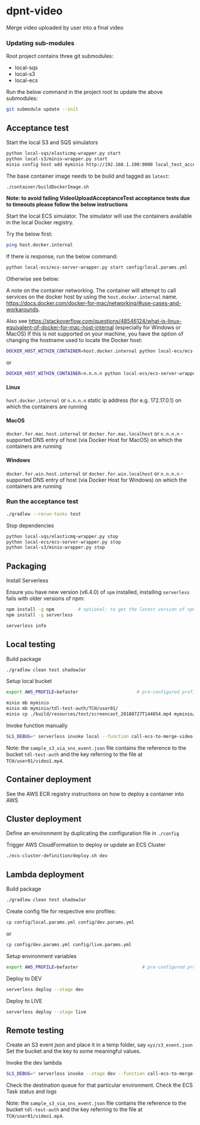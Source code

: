 # dpnt-video

Merge video uploaded by user into a final video

### Updating sub-modules

Root project contains three git submodules:

- local-sqs
- local-s3
- local-ecs

Run the below command in the project root to update the above submodules:

```bash
git submodule update --init
```

## Acceptance test

Start the local S3 and SQS simulators
```bash
python local-sqs/elasticmq-wrapper.py start
python local-s3/minio-wrapper.py start
minio config host add myminio http://192.168.1.190:9000 local_test_access_key local_test_secret_key
```

The base container image needs to be build and tagged as `latest`:
```bash
./container/buildDockerImage.sh
```

**Note: to avoid failing VideoUploadAcceptanceTest acceptance tests due to timeouts please follow the below instructions** 

Start the local ECS simulator. The simulator will use the containers available in the local Docker registry.

Try the below first:

```bash 
ping host.docker.internal
```

If there is response, run the below command:

```bash
python local-ecs/ecs-server-wrapper.py start config/local.params.yml
```

Otherwise see below:

A note on the container networking. The container will attempt to call services on the docker host by using the `host.docker.internal` name.
https://docs.docker.com/docker-for-mac/networking/#use-cases-and-workarounds. 

Also see https://stackoverflow.com/questions/48546124/what-is-linux-equivalent-of-docker-for-mac-host-internal (especially for Windows or MacOS)
If this is not supported on your machine, you have the option of changing the hostname used to locate the Docker host:
```bash
DOCKER_HOST_WITHIN_CONTAINER=host.docker.internal python local-ecs/ecs-server-wrapper.py start config/local.params.yml
```
or

```bash
DOCKER_HOST_WITHIN_CONTAINER=n.n.n.n python local-ecs/ecs-server-wrapper.py start config/local.params.yml
```

#### Linux
`host.docker.internal` or `n.n.n.n` static ip address (for e.g. 172.17.0.1) on which the containers are running  

#### MacOS
`docker.for.mac.host.internal` or `docker.for.mac.localhost` or `n.n.n.n` - supported DNS entry of host (via Docker Host for MacOS) on which the containers are running 

#### Windows
`docker.for.win.host.internal` or `docker.for.win.localhost` or `n.n.n.n` - supported DNS entry of host (via Docker Host for Windows) on which the containers are running

### Run the acceptance test

```bash
./gradlew --rerun-tasks test
```

Stop dependencies
```bash
python local-sqs/elasticmq-wrapper.py stop
python local-ecs/ecs-server-wrapper.py stop
python local-s3/minio-wrapper.py stop
```

## Packaging

Install Serverless

Ensure you have new version (v6.4.0) of `npm` installed, installing `serverless` fails with older versions of npm:

```bash
npm install -g npm         # optional: to get the latest version of npm
npm install -g serverless

serverless info
```

## Local testing

Build package
```bash
./gradlew clean test shadowJar
```

Setup local bucket

```bash
export AWS_PROFILE=befaster                      # pre-configured profile contained in ~/.aws/credentials

minio mb myminio
minio mb myminio/tdl-test-auth/TCH/user01/
minio cp ./build/resources/test/screencast_20180727T144854.mp4 myminio/tdl-test-auth/TCH/user01/video.mp4
```

Invoke function manually

```bash
SLS_DEBUG=* serverless invoke local --function call-ecs-to-merge-video --path src/test/resources/tdl/datapoint/video/sample_s3_via_sns_event.json
```

Note: the `sample_s3_via_sns_event.json` file contains the reference to the bucket `tdl-test-auth` and the key referring to the file at `TCH/user01/video1.mp4`.

## Container deployment

See the AWS ECR registry instructions on how to deploy a container into AWS


## Cluster deployment

Define an environment by duplicating the configuration file in `./config`

Trigger AWS CloudFormation to deploy or update an ECS Cluster
```bash
./ecs-cluster-definition/deploy.sh dev
```

## Lambda deployment

Build package
```bash
./gradlew clean test shadowJar
```

Create config file for respective env profiles:

```bash
cp config/local.params.yml config/dev.params.yml
```

or

```bash
cp config/dev.params.yml config/live.params.yml
```

Setup environment variables

```bash
export AWS_PROFILE=befaster                        # pre-configured profile contained in ~/.aws/credentials
```

Deploy to DEV
```bash
serverless deploy --stage dev
```

Deploy to LIVE
```bash
serverless deploy --stage live
```

## Remote testing

Create an S3 event json and place it in a temp folder, say `xyz/s3_event.json`
Set the bucket and the key to some meaningful values.

Invoke the dev lambda
```bash
SLS_DEBUG=* serverless invoke --stage dev --function call-ecs-to-merge-video --path src/test/resources/tdl/datapoint/video/sample_s3_via_sns_event.json
```

Check the destination queue for that particular environment.
Check the ECS Task status and logs

Note: the `sample_s3_via_sns_event.json` file contains the reference to the bucket `tdl-test-auth` and the key referring to the file at `TCH/user01/video1.mp4`.
